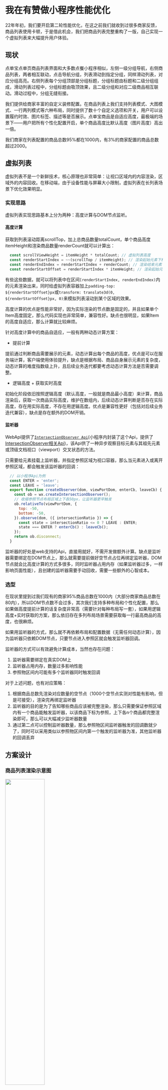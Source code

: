 # 我在有赞做小程序性能优化
22年年初，我们要开启第二轮性能优化，在这之前我们就收到过很多商家反馈，商品列表使用卡顿，于是借此机会，我们把商品列表完整重构了一版，自己实现一个虚拟列表来大幅提升用户体验。

## 现状
点单宝点单页商品列表界面和大多数点餐小程序相似，左侧一级分组导航，右侧商品列表，两者相互联动，点击导航分组，列表滑动到指定分组，同样滑动列表，对应分组高亮。右侧列表每个分组顶部是分组标题，分组标题由标题和二级分组组成，滑动列表过程中，分组标题由吸顶效果，且二级分组和对应二级商品相互联动。滑动过程中，分组无缝衔接。

我们提供给商家丰富的自定义装修配置。在商品列表上我们支持列表模式、大图模式、一行两列模式等六种布局，同时提供了数十个自定义选项和开关，用户可以设置履约时效、图片标签、描述等是否展示。点单宝商品是自适应高度，最极端的场景下——用户把所有个性化配置开启，单个商品高度比默认高度（图片高度）高出一倍。

我们商家在列表配置的商品总数95%都在1000内，有3%的商家配置的商品总数超过2000。

## 虚拟列表
虚拟列表不是一个新鲜技术，核心原理也非常简单：让视口区域内的内容渲染，区域外的内容回收。在移动端，由于设备性能与屏幕大小限制，虚拟列表在长列表场景下优化效果明显。

### 实现思路
虚拟列表实现思路基本上分为两种：高度计算与DOM节点监听。

#### 高度计算
获取到列表滚动距离scrollTop，加上总商品数量totalCount，单个商品高度itemHeight和渲染商品数量renderCount就可以计算出：
  ```javascript
    const scrollViewHeight = itemHeight * totalCount; // 虚拟列表高度
    const renderStartIndex = ~~(scrollTop / itemHeight); // 渲染起始元素下标
    const renderEndIndex = renderStartIndex + renderCount; // 渲染结束元素下标
    const renderStartOffset = renderStartIndex * itemHeight; // 渲染起始元素距离列表顶部偏移量
  ```
有些这些数据，就可以将列表中在区间`[renderStartIndex, renderEndIndex)`内的元素渲染出来，同时给虚拟列表容器加上`padding-top: ${renderStartOffset}px`或`transform: translate3d(0, ${renderStartOffset}px, 0)`来模拟列表滚动到某个区域的效果。

高度计算的优点是性能非常好，因为实际渲染的节点数是固定的，并且如果单个Item高度固定，那么代码实现也非常简单，兼容性好。缺点也很明显，如果Item的高度自适应，那么计算就比较麻烦。

针对高度计算中的商品自适应，一般有两种动态计算方案：
* 提前计算

提前通过判断商品需要展示的元素，动态计算出每个商品的高度，优点是可以在服务端计算，客户端使用体验提升，缺点是根据布局、商品自身展示元素的复杂度，动态计算的难度指数级上升，且后续业务迭代都要考虑动态计算方法是否需要调整。

* 逻辑高度 + 获取实时高度

初始化阶段依旧按照逻辑高度（默认高度，一般就是商品最小高度）来计算，商品渲染后，获取一次商品实际高度，维护在数组内，后续动态计算判断是否存在实际高度，存在用实际高度，不存在用逻辑高度。优点是兼容性更好（包括对后续业务迭代兼容），缺点是存在额外的DOM开销。

#### 监听器
WebApi提供了[`IntersectionObserver Api`](https://developer.mozilla.org/zh-CN/docs/Web/API/IntersectionObserver)(小程序内封装了这个Api，提供了[IntersectionObserver相关Api](https://developers.weixin.qq.com/miniprogram/dev/api/wxml/IntersectionObserver.html))，该Api供了一种异步观察目标元素与其祖先元素或顶级文档视口（viewport）交叉状态的方法。

只需要给元素挂载上监听器，并指定参照区域为视口容器，那么当元素进入或离开参照区域，都会触发该监听器的回调：
  ```javascript
    // 以小程序Api为例
    const ENTER = 'enter';
    const LEAVE = 'leave';
    export function createObserver(dom, viewPortDom, enterCb, leaveCb) {
      const ob = wx.createIntersectionObserver();
      // 收缩参照节点布局区域上下各50px，让监听器更早触发
      ob.relativeTo(viewPortDom, {
        top: -50,
        bottom: -50,
      }).observe(dom, ({ intersectionRatio }) => {
        const state = intersectionRatio <= 0 ? LEAVE : ENTER;
        state === ENTER ? enterCb() : leaveCb();
      });
      return ob.disconnect;
    }
  ```

监听器的好处是web支持的Api，直接用就好，不需开发做额外计算。缺点是监听器需要绑定在DOM节点上，那么就需要提前做好空节点占位再绑定监听器，DOM节点就会比高度计算的方式多很多，同时监听器占用内存（如果监听器过多，一样影响页面性能），且创建的监听器需要手动回收，需要一些额外的心智成本。

### 选型
在现状里提到过我们现有的商家95%商品总数在1000内（大部分商家商品总数在80内），所以DOM节点数不会过多，其次我们支持多种布局和个性化配置，那么如果做高度提前计算的话复杂度非常高（需要针对每种布局写一套），如果用逻辑高度+实时获取的方案，那么依旧存在多列布局场景需要获取每一行最高商品的高度，也很麻烦。

如果用监听器的方式，那么就不再依赖布局和配置数据（无需任何动态计算），因为监听器只依赖DOM节点，只要节点进入参照区就会触发监听器回调。

监听器的方式可以有效避免计算成本，当然也存在问题：
1. 监听器需要绑定在真实DOM上
2. 监听器占用内存，数量过多影响性能
3. 参照物区间内可能有多个监听器同时触发回调

对于上述问题，也有对应策略：
1. 根据商品总数先渲染对应数量的空节点（1000个空节点实测对性能有影响，但是可接受），渲染完再绑定监听器
2. 监听器的目的是为了告知哪些商品应该被完整渲染，那么只需要保证参照区域内有一个商品能触发监听器，以该商品下标为参照，上下各n个商品都完整渲染即可，那么可以大幅减少监听器数量
3. 通过第二点可以控制监听器数量，那么参照物区间监听器触发的回调数就少了，同时可以采用类似以参照物区间内第一个触发的监听器为准，其他监听器的回调丢弃

## 方案设计
### 商品列表渲染示意图
<img src="goodsListRenderImg.jpg" width="50%" />

### 监听器绑定规则
* 一级分组监听器

每个分组容器绑定监听器，负责控制是否需要请求该分组商品以及和通知导航对应分组高亮。

* 商品关联渲染监听器

每n个商品以及每个一级分组内头尾两个商品绑定一个监听器，当第i个监听器触发回调时，如果对应绑定的商品是进入参照区域，则将下标在[i - renderCount, i + renderCount]区间内的商品完整渲染，将下标在[i - skeletonRenderCount, i + skeletonRenderCount]区间内的商品渲染为骨架屏（优先级低于完整渲染商品），将区间外的商品回收为占位块。

* 商品关联二级分组监听器

每个二级分组内头尾两个商品（如果二级分组内只有一个商品，则只有头）绑定一个监听器，如果绑定监听器的商品触发进入参照区域，通知对应二级分组高亮。

通过对不同监听器功能的分类，每种类型的监听器只做一件事，将分组的请求与商品的渲染区分开来，同时，这样的设计还有一个好处，当某个待渲染的商品进入参照区域，但分组请求未返回，那么会先渲染为骨架屏，避免出现白屏场景。

### 商品分组列表实际模型图
<img src="goodsListModelImg.jpg" width="50%" />

小程序提供了scrollView组件，可以通过`scroll-into-view`属性快速定位到指定id的DOM节点，同时切换一级分组需要滚动到对应分组，切换二级分组需要滚动到指定商品，所以设计上将分组与商品拍平排列在列表内。一级分组id命名格式为`list-group-${groupId}`，商品id命名格式为`list-goods-${goodsIndex}`。

对于商品id命名依赖的商品下标goodsIndex，我们只需要额外维护一个分组商品数的前缀和数组goodsListPrefixCount，即可通过`goodsListPrefixCount[currentGroupIndex] + goodsIndexInCurrentGroup`快速得到当前商品在总商品中的下标。

### 前置依赖与加载流程
该模型下需要前置获取商品一级分组信息和每个一级分组内商品总数。同时也可包含二级分组信息。
  ```json
    {
      "groups": [{
        "id": "groupId1",
        "title": "一级分组1",
        "count": 10,
        "children": [{
          "id": "groupId11",
          "title": "二级分组1",
          "count": 2
        }, {
          "id": "groupId12",
          "title": "二级分组2",
          "count": 8
        }]
      }, {
        "id": "groupId2",
        "title": "一级分组2",
        "count": 20
      }]
    }
  ```

初始化阶段，通过分组数据，渲染出左侧导航和右侧列表中分组标题信息，同时根据分组信息中分组数量，提前渲染对应数量个占位元素。渲染完成后根据监听器绑定规则对相应DOM节点绑定。

当分组进入视口区域，则请求该分组下商品信息，同时高亮相应一级分组；当商品监听器进入视口区域，若是商品关联渲染监听器，则按照既定规则对相应商品做完整渲染/骨架屏渲染/回收操作，若是商品关联二级分组监听器，则高亮对应二级分组。

若视口区域中有多个分组监听器或多个商品关联二级分组监听器触发进入，则以下标最小的为准。

这样处理也将数据请求与渲染逻辑分离开来。

### 初版商品列表核心代码
* 商品列表wxml
  ```html
    <scroll-view
      id="parentContainer"
      scroll-anchoring
      show-scrollbar="{{ false }}"
      scroll-y="{{ true }}"
      scroll-into-view="list-{{ scrollIntoViewId }}"
    >
      <slot name="header"></slot>
      <view
        wx:for="{{ groups }}"
        wx:for-item="group"
        wx:for-index="i"
        key="{{ group.id }}"
        id="list-group-{{ group.id }}"
      >
        <group-title
          group="{{ group }}"
          current-second-group-id="{{ currentSecondGroupId }}"
        />
        <goods-item
          wx:for="{{ goodsList[i] }}"
          wx:for-item="goods"
          wx:for-index="j"
          key="{{ j }}"
          id="list-goods-{{ goodsListPrefixCount[i] + j }}"
          goods="{{ goods }}"
          goods-index="{{ goodsListPrefixCount[i] + j }}"
          render-goods-start-idx="{{ renderGoodsStartIdx }}"
          render-goods-end-idx="{{ renderGoodsEndIdx }}"
        />
      </view>
    </scroll-view>
  ```

* 商品列表js
  ```javascript
    const OBSERVER_THRESHOLD = 75;
    Component({
      props: {
        groups: Array,
        currentGroupId: String,
        groupChangeType: String,
      },
      data: {
        scrollIntoViewId: '',
        currentSecondGroupId: '',
        goodsList: [],
        goodsListPrefixCount: [],
      },
      observers: {
        groups(groups) {
          if (Array.isArray(groups)) {
            this._groupRequest = {};
            this.clearGroupObservers();
            this.clearGoodsObservers();
            const goodsListPrefixCount = [0];
            const goodsList = [];
            groups.forEach(({ count }, i) => {
              goodsListPrefixCount.push(goodsListPrefixCount[i] + count);
              goodsList.push(Array(count).fill({}));
            });
            this.onBatchGetGoodsList();
            this.setData({
              goodsListPrefixCount,
              goodsListExtraDataList: Array(val.length).fill({}),
              goodsList,
            }, () => {
              setTimeout(() => {
                this.createGroupObservers();
                this.createGoodsObservers();
              }, 200);
            });
          }
        },
        currentGroupId(val) {
          if (this.data.groupChangeType === 'click') {
            // 仅通过手动点击左侧导航切换分组，需要商品列表定位到指定分组
            this.setData({
              scrollIntoViewId: `group-${val}`,
            });
          }
        }
      },
      created() {
        this._groupRequest = {}; // 是否请求过商品列表
        this._groupIntersectionObservers = []; // 商品分组监听器
        this._goodsIntersectionObservers = []; // 商品展示监听器
        this._goodsSecondGroupIntersectionObservers = []; // 商品二级分组监听器
        this._groupActiveMap = {}; // 当前处于视口区域的分组
        this._goodsSecondGroupActiveMap = {}; // 当前处于视口区域的二级分组中的商品
        this._currentGroupChangeType = 'scroll'; // 当前分组激活的方式，默认滚动激活
        this._halfRenderCount = 12; // 控制不同布局下渲染商品的数量
      },
      detached() {
        this.clearGroupObservers();
        this.clearGoodsObservers();
      },
      methods: {
        onBatchGetGoodsList() {
          if (this.groups.length > 0) {
            // 1、默认请求前2个分组
            // 2、如果有_groupActiveMap，则请求视口区域内的分组+视口区域上方的一个分组
            let start = 0;
            let end = 1;
            const keys = Object.keys(this._groupActiveMap);
            if (keys.length) {
              start = +keys[0] - 1;
              end = +keys[keys.length - 1];
            }
            while (start <= end) {
              if (!this._groupRequest[start]) {
                this._groupRequest[start] = 1; // 已经请求过
                this.getGoodsList(start);
              }
              start += 1;
            }
          }
        },
        async getGoodsList(i) {
          const goodsList = await wx.request();
          this.setData({
            [`goodsList[${i}]`]: goodsList,
          });
        },
        createGroupObservers() {
          const { groups } = this.data;
          for (let i = 0; i < groups.length; i += 1) {
            const ob = wx.createIntersectionObserver();
            this._groupIntersectionObservers.push(ob);
            ob.relativeTo('#parentContainer', {
              top: -OBSERVER_THRESHOLD,
              bottom: -OBSERVER_THRESHOLD
            }).observe(`#list-group-${groups[i].id}`, ({ intersectionRatio }) => {
              if (intersectionRatio > 0) {
                this._groupActiveMap[i] = groups[i].id;
              } else {
                delete this._groupActiveMap[i];
              }
              const key = Object.keys(this._groupActiveMap)[0];
              this.onBatchGetGoodsList();
              if (key !== undefined) {
                this.triggerEvent('change-group', this.groups[key].id, 'scroll');
              }
            });
          }
        },
        clearGroupObservers() {
          let i = this._groupIntersectionObservers.length;
          while (i--) {
            const ob = this._groupIntersectionObservers.pop();
            ob.disconnect();
          }
          this._groupActiveMap = {};
        },
        createGoodsObservers() {
          const { goodsListPrefixCount, groups } = this.data;
          // 商品展示层级的监听器
          const totalCount = goodsListPrefixCount[goodsListPrefixCount.length - 1];
          let j = 1;
          for (let i = 0; i < totalCount; i += 1) {
            // 定制规则
            // 为了优化抖动问题，每个一级分组内最后一个商品需要加监听器
            // 商品数前缀和数组内每个值都是下一个分组内第一个商品的下标
            // 那么就是前缀和数组内每个值对应的下标的前一个商品都要加监听器
            if (
              j < goodsListPrefixCount.length &&
              i === goodsListPrefixCount[j] - 1
            ) {
              this.createGoodsFirstGroupObservers(i);
              j += 1;
              continue; // 避免和通用监听器规则重复添加，命中定制规则直接continue
            }
            // 通用规则
            if (i % 4 === 0 || i === totalCount - 1) {
              this.createGoodsFirstGroupObservers(i);
            }
          }
          // 二级分组监听器
          // 二级分组监听器仅控制商品和二级分组联动
          // 二级分组监听器的规则是每个二级分组内的第一个（和最后一个）商品加监听器
          let i = 0;
          groups.forEach(({ children, count }) => {
            if (children.length) {
              children.forEach(({ count, id }) => {
                // 二级分组无商品，跳过
                if (count === 0) return;
                // 给二级分组次中第一个商品加监听器
                this.createGoodsSecondGroupObservers(i, id);
                i += count; // 下一个二级分组中第一个商品的的idx
                if (count > 1) {
                  // 二级分组中存在2个以上的商品
                  // 则给二级分组中最后一个商品也加监听器
                  this.createGoodsSecondGroupObservers(i - 1, id);
                }
              });
            } else {
              // 如果没有二级分组，就计算下一个可能存在的二级分组中第一个商品的idx
              i += count;
            }
          });
        },
        createGoodsFirstGroupObservers(i) {
          // 创建一级分组内商品监听器
          const ob = wx.createIntersectionObserver();
          this._goodsIntersectionObservers.push(ob);
          ob.relativeTo('#parentContainer', {
            top: -OBSERVER_THRESHOLD,
            bottom: -OBSERVER_THRESHOLD,
          }).observe(`#list-goods-${i}`, ({intersectionRatio }) => {
            if (intersectionRatio > 0) {
              this.setData({
                activeGoodsObserverIdx: i,
                renderGoodsEndIdx: i - this._halfRenderCount,
                renderGoodsStartIdx: i + this._halfRenderCount
              });
            }
          });
        },
        createGoodsSecondGroupObservers(i, groupId) {
          // 创建二级分组内商品监听器
          const ob = wx.createIntersectionObserver();
          this._goodsSecondGroupIntersectionObservers.push(ob);
          ob.relativeTo('#parentContainer', {
            top: -OBSERVER_THRESHOLD,
            bottom: -OBSERVER_THRESHOLD,
          }).observe(`#list-goods-${i}`, ({ intersectionRatio }) => {
            if (intersectionRatio > 0) {
              this._goodsSecondGroupActiveMap[i] = groupId;
            } else {
              delete this._goodsSecondGroupActiveMap[i];
            }
            const key = Object.keys(this._goodsSecondGroupActiveMap)[0];
            if (key !== undefined) {
              this.setData({
                currentSecondGroupId: this._goodsSecondGroupActiveMap[key],
              })
            }
          });
        },
        clearGoodsObservers() {
          let i = this._goodsIntersectionObservers.length;
          while (i--) {
            const ob = this._goodsIntersectionObservers.pop();
            ob.disconnect();
          }
          i = this._goodsSecondGroupIntersectionObservers.length;
          while (i--) {
            const ob = this._goodsSecondGroupIntersectionObservers.pop();
            ob.disconnect();
          }
          this._goodsSecondGroupActiveMap = {};
        },
      }
    });
  ```

* 商品渲染判定js
  ```javascript
    Component({
      properties: {
        goods: Object,
        goodsIndex: Number,
        renderGoodsStartIdx: Number,
        renderGoodsEndIdx: Number,
      },
      data: {
        needRender: false,
        needRenderSkeleton: false,
      },
      observers: {
        goods(val) {
          if (val.id) this.checkRender();
        },
        renderGoodsStartIdx(val) {
          this.checkRender();
        }
      },
      methods: {
        checkRender() {
          let needRender = false;
          let needRenderSkeleton = false;
          const { goods, goodsIndex, renderGoodsStartIdx, renderGoodsEndIdx, needRender: originNeedRender, needRenderSkeleton: originNeedRenderSkeleton } = this.data;
          if (goods.id) {
            needRender =
              goodsIndex >= renderGoodsStartIdx &&
              goodsIndex <= renderGoodsEndIdx;
          }
          // 不渲染商品则判断是否要渲染骨架屏
          if (!needRender) {
            // 上下各（_halfRenderCount + 40）个商品渲染骨架屏
            needRenderSkeleton =
              goodsIndex > renderGoodsStartIdx - 40 &&
              goodsIndex < renderGoodsEndIdx + 40;
          }
          const obj = {};
          if (needRender !== originNeedRender) obj.needRender = needRender;
          if (needRenderSkeleton !== originNeedRenderSkeleton) obj.needRenderSkeleton = needRenderSkeleton;
          this.setData(obj);
        }
      },
    });
  ```

## 缺陷与优化
### 部分机型锚定失效与高度崩塌导致的页面抖动
由于商品高度是自适应的，当商品渲染为骨架屏或占位元素，我们仅为它设置一个逻辑高度（通常是图片高度）来让其撑开部分高度，这样就可以用户就可以正常滚动列表。但是商品如果完整渲染高度比逻辑高度高，那么就会有个高度差diff，n个商品完整渲染就可能有`n * diff`的高度差totalDiff。

而现状说提到点单宝的商品最大高度可以比逻辑高度高出一倍，那么即使控制了完整渲染商品的数量，依然可能出现由于高度崩塌导致页面抖大半屏的场景出现。

#### 场景一：列表滑动停止时
如果用户下滑列表，停止时，视口区域上方的商品触发回收，导致视口区域上方实际总高度变小了totalDiff，视口区域内商品会向上再滑动totalDiff（被推上去）；同理，如果用户上滑列表，视口区域上方的商品触发渲染，导致视口区域上方实际总高度变大了totalDiff，视口区域内商品会向下再滑动totalDiff（被挤下来）。

这种场景很好优化，只需要设置css样式`overflow-anchor: auto`(iOS上，scrollView直接提供了属性，只需要开启，安卓上需要手动添加CSS属性)即可让滚动锚定生效。

#### 场景二：手动切换分组（一）
用户手动切换分组，那么列表会定位到目标分组内第一个商品的位置，同时这个商品上方n个商品也会完整渲染，导致视口区域上方实际总高度变大了totalDiff，视口区域内商品会被挤下来totalDiff高度。

在这种场景下，iOS和鸿蒙内核收集滚动锚定属性不会生效。解决办法是修改渲染条件，如果通过手动切换分组方式触发了商品关联渲染监听器，那么从当前分组内第一个商品开始渲染，视口区域上方的商品只渲染为骨架屏，即renderGoodsStartIdx设置为当前商品分组内第一个商品的下标，后续当用户向下滑动列表时，触发上个分组内商品关联渲染监听器，再行判断。
  ```javascript
    createGoodsFirstGroupObservers(i) {
      const ob = wx.createIntersectionObserver();
      this._goodsIntersectionObservers.push(ob);
      ob.relativeTo('#parentContainer', {
        top: -OBSERVER_TOP_THRESHOLD,
        bottom: -OBSERVER_TOP_THRESHOLD,
      }).observe(`#list-goods-${i}`, ({ intersectionRatio }) => {
        if (intersectionRatio > 0) {
          let renderGoodsStartIdx;
          if (this._currentGroupChangeType !== 'click') {
            // 如果不是点击切换分组，则按正常规则渲染商品
            renderGoodsStartIdx = i - this._halfRenderCount;
          } else {
            // 若是点击切换分组
            // 由于商品自适应布局问题，可能导致抖动
            // 所以点击切换的场景下，从当前商品开始渲染
            // 但是若当前商品之后已经不足一屏的商品，还需要往上多渲染几个商品
            const { groupIndexMap, goodsListPrefixCount } = this.data;
            const groupIdx = groupIndexMap[this.currentGroupId];
            const remainGoodsNum =
              goodsListPrefixCount[goodsListPrefixCount.length - 1] -
              goodsListPrefixCount[groupIdx];
            if (remainGoodsNum < 12) {
              // 剩余商品不足12个
              renderGoodsStartIdx = i - 12;
            } else {
              renderGoodsStartIdx = goodsListPrefixCount[groupIdx];
            }
            // _currentGroupChangeType是click，优先按照click处理完后，立即切scroll状态
            // 这样可以避免用户切换分组后向上滑动上面一个商品还是骨架屏
            this._currentGroupChangeType = 'scroll';
          }
          this.setData({
            activeGoodsObserverIdx: i,
            renderGoodsEndIdx: i + this._halfRenderCount,
            renderGoodsStartIdx,
          });
        }
      });
    }
  ```

#### 场景三：手动切换分组（二）
在场景二中，我们解决了切换分组后视口区域上方分组的商品渲染导致的高度挤压的问题。那么如果从分组a切换到分组c
时，我们只从分组c内第一个商品开始渲染，分组c上方分组b内的商品不会渲染，但是分组a内已经渲染的商品触发回收，这又导致了视口区域上方高度减少了totalDiff，表现就是分组c内商品向上滑动一了totalDiff，并未停留在分组c内第一个商品。

也就是说商品回收也可能导致页面抖动，同时只要让商品回收时高度不变就可以解决该问题。

我们从高度计算中的第二种方案得到启发，商品列表初始化占位元素依旧设置逻辑高度，完整渲染时依旧让其自适应，当该商品触发回收事件时不立即让其回收，获取该商品真实高度后先修改该商品占位元素高度再回收。
  ```javascript
    // 商品组件
    const DEFAULT_HEIGHT = 100;
    Component({
      created() {
        this._hasQueryHeight = false;
      },
      methods: {
        checkRender() {
          /*
           * some code here
           */
          let obj = {};
          if (needRender !== originNeedRender) {
            obj.needRender = needRender;
            if (!this._hasQueryHeight && !needRender) {
              // 如果没有获取过商品渲染高度，且商品需要被回收
              // 则获取一次DOM真实高度
              // 同时小程序createSelectorQueryApi就是异步的
              // 不会影响当前视口区域内元素渲染
              this._hasQueryHeight = true;
              this.createSelectorQuery()
                .select('#goods-item')
                .boundingClientRect()
                .exec(([{ height }]) => {
                  obj.height = height;
                  this.setData(obj);
                });
              return;
            }
          }
          if (needRenderSkeleton !== originNeedRenderSkeleton) obj.needRenderSkeleton = needRenderSkeleton;
          this.setData(obj);
        }
      },
    });
  ```

### 商家商品总数区间差过大
我们商家配置的商品总数最少的只有个位数，最多的超过2600个，大部分配置商品总数在10到80之间，所以一套渲染方案肯定难以让所有商家获得一样的性能体验。

我们围绕商品总数，手机性能，用户体验等几个因素制定了一套多级渲染策略：
1. 商品总数小于80：所有商品全量请求，全量渲染。

  我们希望商品总数越少的商家有越极致的体验，现代手机的机能直接渲染80个商品完全无卡顿。全量渲染的好处是用户滑动列表、切换分组都不会有商品渲染的过程，体验非常好，同时不再需要绑定商品关联渲染监听器。缺点是稍微牺牲一点首开性能（并发请求了所有商品分组），但是因为商品总数少，接口响应快，体感上差别不大。

2. 商品总数在80到600之间：增量式渲染，按照一级分组监听器请求对应分组，按照商品关联渲染监听器渲染商品，商品不回收。

  我们希望商品总数在这个区间内的商家既能保证首开的性能，又能有流畅的产品体验。对这类商家来说，相比基础版虚拟列表我们取消了商品回收，只做增量式渲染。那么这类商家的用户可以体验极致的首开性能，同时查看商品列表时，最多只有一次商品渲染过程。

3. 商品总数大于600的商家：对比第二条，启用商品回收

  这个区间的商家严格来说已经不太符合我们产品的用户画像，而更像是商超类商家。我们尽可能能让这类商家的用户拥有流畅的体验。这类商家首开相对会慢一点，因为虚拟列表方案需要占位元素绑定监听器，而滑动列表、切换分组都会触发商品的渲染/回收，也就是商品列表体验上，每次都需要重新渲染。

同时这套策略的区间不是绝对的，我们将阈值配置在redis上，配置接口每次调用都会读取一次当前配置数据，返回给客户端告知采用哪种渲染策略。

这个方案也帮助我们在虚拟列表上线初期解决了多起商家返回商品列表抖动严重的问题，我们只需要根据商家商品总数修改生产阈值，让商家小程序命中第一级渲染规则，就不再影响商家营业，同时我们在预发环境模拟定位问题，快速修复，发布新版本小程序解决问题，再将生产阈值改回来。

### 商品总数过多导致首开变慢
到目前为止，虚拟列表采用的是占位元素绑定监听器，通过不同类型监听器触发回调来控制分组请求、商品渲染、交互等，那么首开链路里就少不了根据商品总数渲染占位元素。这就带来两个影响性能的因素：
* 小程序setData

  前面性能优化分析过小程序setData是小程序中最容易影响性能的Api，而初始化阶段，我们需要setData一个`Array(totalGoodsCount).fill({})`的数组，那么这个过程中的序列化时间就会根据商品总数正相关，如果商品总数过多，那么就会阻塞后续脚本执行。

* 渲染

  当数据通信到渲染层后，需要对其先反序列化，再渲染商品总数的占位元素，商品总数过多，渲染时间也会变长。

这两点因素导致商品过多时，页面长时间白屏（我们测试2000个商品白屏时间明显较长）。

我们依旧是从高速计算中得到启发，既然初始化每个占位元素先被赋予了一个逻辑高度，那么实际上元素所在分组的逻辑高度就已知了——`DEFAULT_HEIGHT * groupCount`，那么在初始化阶段，可以不再渲染所有占位元素，而是先给商品分组赋一个逻辑高度，当分组监听器触发回调时，再给这个分组商品赋予占位元素值。

通过将按需做到极致的方式，可以大幅优化商品总数过多的商家的首开体验。

## 总结
虚拟列表技术角度看实现思路不复杂，第一版虚拟列表核心js代码150行左右即可运行。困难点在于解决各机型适配、自有业务的复杂度等问题导致的用户体验问题（目前我们优化后的虚拟列表核心js代码在500行左右）。

我们在初版方案中选用更契合业务场景的**监听器**方案。随着商家小程序的升级，体验到这套虚拟列表的用户基数多后，各种各样的问题都反馈上来，问题集中在两类：一是列表抖动，二是（商品总数多导致的）列表加载慢。我们在解决这两类问题的过程中，引入了很多**高度计算**的实现思路来帮助优化。

所以说没有绝对完美的方案，只有最合适自己业务的方案。这也是业务开发和框架开发的区别，框架可能需要一些（大多数时候）没用的代码来保证兼容个别场景，保证框架下限；而业务开发则是根据业务场景去追求上限。

## 附：另一种优化长列表的思路
在做第一版虚拟列表技术方案前，我调研了很多小程序。其中叮咚买菜小程序的实现思路很有意思。

叮咚买菜列表使用嵌套scrollView的方式来优化长列表。外层scrollView设置`paging-enabled=true`，开启分页滑动效果。内层有多个scrollView，每个scrollView对应一个分组内所有商品，且固定高度与外部scrollView相同。那么组件结构上就很简单了：
  ```javascript
    // 父容器 groups-container
    <scroll-view paging-enabled={{ true }} class="groups-container">
      <goods-list
        wx:for={{ groups }}
        key={{ item.id }}>
      </goods-list>
    </scroll-view>

    // 子容器 goods-list
    <scroll-view class="group-container" />
  ```

这样结构的好处是代码非常清晰，外层scrollView负责控制滚动到指定分组，内层scrollView负责控制滚动到指定商品。同时这个结构实质上每次只加载一个分组商品，但是视觉上让用户感觉分组之间是无缝衔接的。缺点是因为分组与分组之间切换是靠外部scrollView以类似`分页加载 + 弹性滚动`的方式实现，那么就要求内层scrollView高度和外层scrollView高度一致，同时如果某个分组内商品不足以支撑起一屏高度，那么该分组下方就会有一些空白区域；同时因为用了嵌套scrollView来实现，那么就会出现在内层还是外层scrollView中滚动，理想情况是内层scrollView先滚动到边界，再触发外层scrollView分页式滚动，但遗憾的是如果滚动过快，这种嵌套scrollView的方案很容易出现异常。

现在叮咚买菜已经不用这套方案了。也许以后技术发展了，这套方案的缺陷可以弥补。
